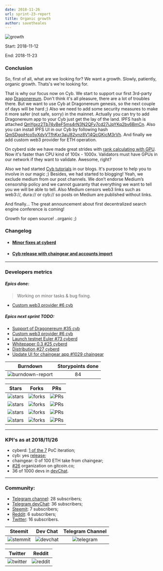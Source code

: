 ```yaml
---
date: 2018-11-26
url: sprint-23-report
title: Organic growth
author: savetheales
---
```


![growth](pic.png)

Start: 2018-11-12

End: 2018-11-23

### Сonclusion

So, first of all, what are we looking for? We want a growth. Slowly, patiently, organic growth. Thats's we're looking for.

That is why our focus now on Cyb. We start to support our first 3rd-party app [Dragonereum](https://dragonereum.io/). Don't think it's all pleasure, there are a lot of troubles there. But we want to use Cyb at Dragonereum genesis, so the next couple of days will be hard ;) Also we need to add some security measures to make it more safer (not safe, sorry) in the mainnet. Actually you can try to add Dragonereum app to your Cyb just get the lay of the land. IPFS hash is attached [QmYgxz2Tb74yBeF5ms4rN3N2QFy7cd27iJpYKq2bv6BmCn](cyb://QmYgxz2Tb74yBeF5ms4rN3N2QFy7cd27iJpYKq2bv6BmCn.ipfs). Also you can install IPFS UI in our Cyb by following hash [QmSDgpiHco5yXdyVTfhKxr3aiJ82ynz8V14QcGKicM3rVh](cyb://QmSDgpiHco5yXdyVTfhKxr3aiJ82ynz8V14QcGKicM3rVh.ipfs). And finally we add custom web3 provider for ETH operation.

On cyberd side we have made great strides with [rank calculating with GPU](https://github.com/cybercongress/cyberd/pull/83). Now it's faster than CPU kind of 100x - 1000x. Validators must have GPUs in our network if they want to validate. Awesome, right?

Also we had started [Cyb tutorials](https://steemit.com/web3/@savetheales/how-to-open-ipfs-link-using-cyb) in our blogs. It's purpose to help you to involve in our magic ;) Besides, we had started to blogging! Yeah, we exclude medium from our post channels. We don’t endorse Medium’s censorship policy and we cannot guaranty that everything we want to tell you we will be able to tell. Also Medium censors web3 links such as web3://, dura:// or cyb:// so posts on Medium are published without links.

And finally... The great announcement about first decentralized search engine conference is coming!

Growth for open source! ..organic ;)

### Changelog
 - #### [Minor fixes at cyberd](https://github.com/cybercongress/cyberd/blob/master/CHANGELOG.md#unreleased)
 - #### [Cyb release with chaingear and accounts import](https://github.com/cybercongress/cyb/releases/tag/v0.0.22)

 ---
### Developers metrics
##### Epics done:

>Working on minor tasks & bug fixing.

- [Custom web3 provider #6 cyb](https://github.com/cybercongress/cyb/issues/6)

##### Epics next sprint TODO:
- [Support of Dragonereum #35 cyb](https://github.com/cybercongress/cyb/issues/35)
- [Custom web3 provider #6 cyb](https://github.com/cybercongress/cyb/issues/6)
- [Launch testnet Euler #73 cyberd](https://github.com/cybercongress/cyberd/issues/73)
- [Whitepaper 0.3 #25 cyberd](https://github.com/cybercongress/cyberd/issues/25)
- [Distribution #27 cyberd](https://github.com/cybercongress/cyberd/issues/27)
- [Update UI for chaingear app #1029 chaingear](https://github.com/cybercongress/chaingear/issues/1029)


Burndown | Storypoints done
:---: | :---:
![burndown-report](BD.png) | 84

Stars | Forks | PRs
:---: | :---: |:---:
![stars](cyb-stars.png) |![forks](cyb-forks.png) |![PRs](cyb-PRs.png)
![stars](cyberd-stars.png) |![forks](cyberd-forks.png) |![PRs](cyberd-PRs.png)
![stars](chaingear-stars.png) |![forks](chaingear-forks.png) |![PRs](chaingear-PRs.png)
![stars](congress-stars.png) |![forks](congress-forks.png) |![PRs](congress-PRs.png)

---

### KPI's as at 2018/11/26
- cyberd: [1 of the 7](https://github.com/cybercongress/cyberd/blob/master/CHANGELOG.md#007-2018-10-25) PoC iteration;
- cyb: yes [release](https://github.com/cybercongress/cyb/releases/tag/0.0.29);
- chaingear: 0 of 100 ETH take from chaingear;
- [#26](https://gitcoin.co/profile/cybercongress) organization on gitcoin.co;
- 36 of 1000 devs in [devChat](https://t.me/fuckgoogle).

---

### Community:

- [Telegram channel](https://t.me/cybercongress): 28 subscribers;
- [Telegram devChat](https://t.me/fuckgoogle): 36 subscribers;
- [Steemit](https://steemit.com/@cybercongress): 7 subscribers;
- [Reddit](https://www.reddit.com/r/cybercongress): 6 subscribers;
- [Twitter](https://twitter.com/cyber_devs): 16 subscribers.

Steemit | Dev Chat | Telegram Channel
:---: | :---: |:---:
![stemmit](steemit.png) |![devchat](devchat.png) |![telegram](telegram.png)

Twitter | Reddit
:---:|:---:|
![twitter](twitter.png)|![reddit](reddit.png)

